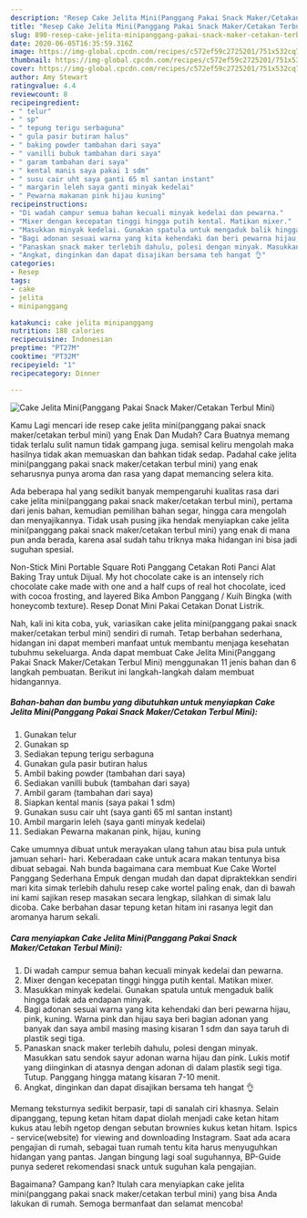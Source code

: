 ```yaml
---
description: "Resep Cake Jelita Mini(Panggang Pakai Snack Maker/Cetakan Terbul Mini) | Bahan Membuat Cake Jelita Mini(Panggang Pakai Snack Maker/Cetakan Terbul Mini) Yang Bisa Manjain Lidah"
title: "Resep Cake Jelita Mini(Panggang Pakai Snack Maker/Cetakan Terbul Mini) | Bahan Membuat Cake Jelita Mini(Panggang Pakai Snack Maker/Cetakan Terbul Mini) Yang Bisa Manjain Lidah"
slug: 890-resep-cake-jelita-minipanggang-pakai-snack-maker-cetakan-terbul-mini-bahan-membuat-cake-jelita-minipanggang-pakai-snack-maker-cetakan-terbul-mini-yang-bisa-manjain-lidah
date: 2020-06-05T16:35:59.316Z
image: https://img-global.cpcdn.com/recipes/c572ef59c2725201/751x532cq70/cake-jelita-minipanggang-pakai-snack-makercetakan-terbul-mini-foto-resep-utama.jpg
thumbnail: https://img-global.cpcdn.com/recipes/c572ef59c2725201/751x532cq70/cake-jelita-minipanggang-pakai-snack-makercetakan-terbul-mini-foto-resep-utama.jpg
cover: https://img-global.cpcdn.com/recipes/c572ef59c2725201/751x532cq70/cake-jelita-minipanggang-pakai-snack-makercetakan-terbul-mini-foto-resep-utama.jpg
author: Amy Stewart
ratingvalue: 4.4
reviewcount: 8
recipeingredient:
- " telur"
- " sp"
- " tepung terigu serbaguna"
- " gula pasir butiran halus"
- " baking powder tambahan dari saya"
- " vanilli bubuk tambahan dari saya"
- " garam tambahan dari saya"
- " kental manis saya pakai 1 sdm"
- " susu cair uht saya ganti 65 ml santan instant"
- " margarin leleh saya ganti minyak kedelai"
- " Pewarna makanan pink hijau kuning"
recipeinstructions:
- "Di wadah campur semua bahan kecuali minyak kedelai dan pewarna."
- "Mixer dengan kecepatan tinggi hingga putih kental. Matikan mixer."
- "Masukkan minyak kedelai. Gunakan spatula untuk mengaduk balik hingga tidak ada endapan minyak."
- "Bagi adonan sesuai warna yang kita kehendaki dan beri pewarna hijau, pink, kuning. Warna pink dan hijau saya beri bagian adonan yang banyak dan saya ambil masing masing kisaran 1 sdm dan saya taruh di plastik segi tiga."
- "Panaskan snack maker terlebih dahulu, polesi dengan minyak. Masukkan satu sendok sayur adonan warna hijau dan pink. Lukis motif yang diinginkan di atasnya dengan adonan di dalam plastik segi tiga. Tutup. Panggang hingga matang kisaran 7-10 menit."
- "Angkat, dinginkan dan dapat disajikan bersama teh hangat 👌"
categories:
- Resep
tags:
- cake
- jelita
- minipanggang

katakunci: cake jelita minipanggang 
nutrition: 188 calories
recipecuisine: Indonesian
preptime: "PT27M"
cooktime: "PT32M"
recipeyield: "1"
recipecategory: Dinner

---
```



![Cake Jelita Mini(Panggang Pakai Snack Maker/Cetakan Terbul Mini)](https://img-global.cpcdn.com/recipes/c572ef59c2725201/751x532cq70/cake-jelita-minipanggang-pakai-snack-makercetakan-terbul-mini-foto-resep-utama.jpg)

Kamu Lagi mencari ide resep cake jelita mini(panggang pakai snack maker/cetakan terbul mini) yang Enak Dan Mudah? Cara Buatnya memang tidak terlalu sulit namun tidak gampang juga. semisal keliru mengolah maka hasilnya tidak akan memuaskan dan bahkan tidak sedap. Padahal cake jelita mini(panggang pakai snack maker/cetakan terbul mini) yang enak seharusnya punya aroma dan rasa yang dapat memancing selera kita.

Ada beberapa hal yang sedikit banyak mempengaruhi kualitas rasa dari cake jelita mini(panggang pakai snack maker/cetakan terbul mini), pertama dari jenis bahan, kemudian pemilihan bahan segar, hingga cara mengolah dan menyajikannya. Tidak usah pusing jika hendak menyiapkan cake jelita mini(panggang pakai snack maker/cetakan terbul mini) yang enak di mana pun anda berada, karena asal sudah tahu triknya maka hidangan ini bisa jadi suguhan spesial.

Non-Stick Mini Portable Square Roti Panggang Cetakan Roti Panci Alat Baking Tray untuk Dijual. My hot chocolate cake is an intensely rich chocolate cake made with one and a half cups of real hot chocolate, iced with cocoa frosting, and layered Bika Ambon Panggang / Kuih Bingka (with honeycomb texture). Resep Donat Mini Pakai Cetakan Donat Listrik.


Nah, kali ini kita coba, yuk, variasikan cake jelita mini(panggang pakai snack maker/cetakan terbul mini) sendiri di rumah. Tetap berbahan sederhana, hidangan ini dapat memberi manfaat untuk membantu menjaga kesehatan tubuhmu sekeluarga. Anda dapat membuat Cake Jelita Mini(Panggang Pakai Snack Maker/Cetakan Terbul Mini) menggunakan 11 jenis bahan dan 6 langkah pembuatan. Berikut ini langkah-langkah dalam membuat hidangannya.

<!--inarticleads1-->

##### Bahan-bahan dan bumbu yang dibutuhkan untuk menyiapkan Cake Jelita Mini(Panggang Pakai Snack Maker/Cetakan Terbul Mini):

1. Gunakan  telur
1. Gunakan  sp
1. Sediakan  tepung terigu serbaguna
1. Gunakan  gula pasir butiran halus
1. Ambil  baking powder (tambahan dari saya)
1. Sediakan  vanilli bubuk (tambahan dari saya)
1. Ambil  garam (tambahan dari saya)
1. Siapkan  kental manis (saya pakai 1 sdm)
1. Gunakan  susu cair uht (saya ganti 65 ml santan instant)
1. Ambil  margarin leleh (saya ganti minyak kedelai)
1. Sediakan  Pewarna makanan pink, hijau, kuning


Cake umumnya dibuat untuk merayakan ulang tahun atau bisa pula untuk jamuan sehari- hari. Keberadaan cake untuk acara makan tentunya bisa dibuat sebagai. Nah bunda bagaimana cara membuat Kue Cake Wortel Panggang Sederhana Empuk dengan mudah dan dapat dipraktekkan sendiri mari kita simak terlebih dahulu resep cake wortel paling enak, dan di bawah ini kami sajikan resep masakan secara lengkap, silahkan di simak lalu dicoba. Cake berbahan dasar tepung ketan hitam ini rasanya legit dan aromanya harum sekali. 

<!--inarticleads2-->

##### Cara menyiapkan Cake Jelita Mini(Panggang Pakai Snack Maker/Cetakan Terbul Mini):

1. Di wadah campur semua bahan kecuali minyak kedelai dan pewarna.
1. Mixer dengan kecepatan tinggi hingga putih kental. Matikan mixer.
1. Masukkan minyak kedelai. Gunakan spatula untuk mengaduk balik hingga tidak ada endapan minyak.
1. Bagi adonan sesuai warna yang kita kehendaki dan beri pewarna hijau, pink, kuning. Warna pink dan hijau saya beri bagian adonan yang banyak dan saya ambil masing masing kisaran 1 sdm dan saya taruh di plastik segi tiga.
1. Panaskan snack maker terlebih dahulu, polesi dengan minyak. Masukkan satu sendok sayur adonan warna hijau dan pink. Lukis motif yang diinginkan di atasnya dengan adonan di dalam plastik segi tiga. Tutup. Panggang hingga matang kisaran 7-10 menit.
1. Angkat, dinginkan dan dapat disajikan bersama teh hangat 👌


Memang teksturnya sedikit berpasir, tapi di sanalah ciri khasnya. Selain dipanggang, tepung ketan hitam dapat diolah menjadi cake ketan hitam kukus atau lebih ngetop dengan sebutan brownies kukus ketan hitam. Ispics - service(website) for viewing and downloading Instagram. Saat ada acara pengajian di rumah, sebagai tuan rumah tentu kita harus menyuguhkan hidangan yang pantas. Jangan bingung lagi soal suguhannya, BP-Guide punya sederet rekomendasi snack untuk suguhan kala pengajian. 

Bagaimana? Gampang kan? Itulah cara menyiapkan cake jelita mini(panggang pakai snack maker/cetakan terbul mini) yang bisa Anda lakukan di rumah. Semoga bermanfaat dan selamat mencoba!
